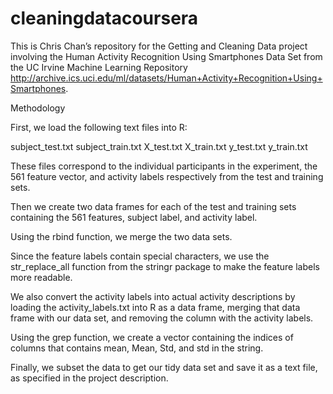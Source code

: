 # cleaningdatacoursera

This is Chris Chan’s repository for the Getting and Cleaning Data project involving the Human Activity Recognition Using Smartphones Data Set from the UC Irvine Machine Learning Repository <http://archive.ics.uci.edu/ml/datasets/Human+Activity+Recognition+Using+Smartphones>.

Methodology

First, we load the following text files into R:

subject_test.txt
subject_train.txt
X_test.txt
X_train.txt
y_test.txt
y_train.txt

These files correspond to the individual participants in the experiment, the 561 feature vector, and activity labels respectively from the test and training sets.

Then we create two data frames for each of the test and training sets containing the 561 features, subject label, and activity label.

Using the rbind function, we merge the two data sets.

Since the feature labels contain special characters, we use the str_replace_all function from the stringr package to make the feature labels more readable.

We also convert the activity labels into actual activity descriptions by loading the activity_labels.txt into R as a data frame, merging that data frame with our data set, and  removing the column with the activity labels.

Using the grep function, we create a vector containing the indices of columns that contains mean, Mean, Std, and std in the string. 

Finally, we subset the data to get our tidy data set and save it as a text file, as specified in the project description.